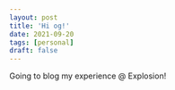 ```yaml
---
layout: post
title: 'Hi og!'
date: 2021-09-20
tags: [personal]
draft: false
---
```


Going to blog my experience @ Explosion!